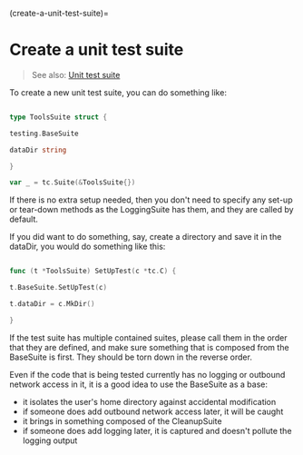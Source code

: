(create-a-unit-test-suite)=
# Create a unit test suite
> See also: [Unit test suite](/doc/dev/reference/testing/unit-testing/unit-test-suite.md)

To create a new unit test suite, you can do something like:

```go

type ToolsSuite struct {

testing.BaseSuite

dataDir string

}

var _ = tc.Suite(&ToolsSuite{})

```

If there is no extra setup needed, then you don't need to specify any set-up or tear-down methods as the LoggingSuite
has them, and they are called by default.

If you did want to do something, say, create a directory and save it in the dataDir, you would do something like this:

```go

func (t *ToolsSuite) SetUpTest(c *tc.C) {

t.BaseSuite.SetUpTest(c)

t.dataDir = c.MkDir()

}

```

If the test suite has multiple contained suites, please call them in the order that they are defined, and make sure
something that is composed from the BaseSuite is first. They should be torn down in the reverse order.

Even if the code that is being tested currently has no logging or outbound network access in it, it is a good idea to
use the BaseSuite as a base:

* it isolates the user's home directory against accidental modification
* if someone does add outbound network access later, it will be caught
* it brings in something composed of the CleanupSuite
* if someone does add logging later, it is captured and doesn't pollute the logging output
